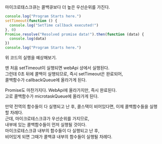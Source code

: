 마이크로태스크큐는 콜백큐보다 더 높은 우선순위를 가진다.

```javascript
console.log("Program Starts here.")
setTimeout(function () {
  console.log("SetTime callback executed!")
}, 0)
Promise.resolve("Resolved promise data!").then(function (data) {
  console.log(data)
})
console.log("Program Starts here.")
```

위 코드의 실행을 예상해보기.

맨 처음 setTimeout이 실행되면 webApi 상에서 실행된다.  
그런데 0초 뒤에 콜백이 실행되므로, 즉시 setTimeout은 완료되어,  
콜백함수가 callbackQueue에 올라가게 된다.

Promise도 마찬가지다. WebApi에 올라가지만, 즉시 완료된다.  
고로 콜백함수가 microtaskQueue에 올라가게 된다.

만약 전역의 함수들이 다 실행되고 난 후,
콜스택이 비어있다면, 이제 콜백함수들을 실행할 차례다.  
근데, 마이크로테스크큐가 우선순위를 가지므로,  
내부에 있는 콜백함수들이 먼저 실행될 것이다.  
마이크로테스크큐 내부의 함수들이 다 실행되고 난 후,  
비어있게 되면 그때가 콜백큐 내부의 함수들이 실행될 차례다.
